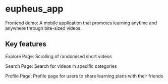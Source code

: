 # eupheus_app

Frontend demo: A mobile application that promotes learning anytime and anywhere through bite-sized videos.

## Key features

Explore Page: Scrolling of randomised short videos

Search Page: Search for videos in specific categories

Profile Page: Profile page for users to share learning plans with their friends


